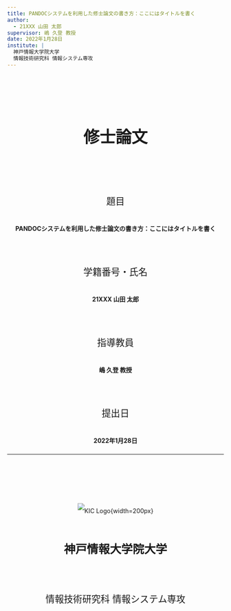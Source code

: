 ```yaml
---
title: PANDOCシステムを利用した修士論文の書き方：ここにはタイトルを書く
author:
  - 21XXX 山田 太郎
supervisor: 嶋 久登 教授
date: 2022年1月28日
institute: |
  神戸情報大学院大学
  情報技術研究科 情報システム専攻
---
```


<div class="titlepage">

# 修士論文

## 題目
**PANDOCシステムを利用した修士論文の書き方：ここにはタイトルを書く**

## 学籍番号・氏名
**21XXX 山田 太郎**

## 指導教員
**嶋 久登 教授**

## 提出日
**2022年1月28日**

---

<div class="university-info">

![KIC Logo](https://www.kic.ac.jp/wp-content/themes/kic/images/logo.png){width=200px}

# 神戸情報大学院大学

## 情報技術研究科 情報システム専攻

</div>

</div>

<style>
.titlepage {
    text-align: center;
    page-break-after: always;
    margin-top: 3cm;
    line-height: 2.5;
}

.titlepage h1 {
    font-size: 28pt;
    font-weight: bold;
    margin-bottom: 2cm;
}

.titlepage h2 {
    font-size: 16pt;
    font-weight: normal;
    margin-bottom: 0.5cm;
    margin-top: 1.5cm;
}

.titlepage h3 {
    font-size: 18pt;
    font-weight: bold;
    margin-bottom: 1cm;
    text-decoration: underline;
}

.university-info {
    margin-top: 3cm;
}

.university-info h1 {
    font-size: 20pt;
    font-weight: bold;
    margin-top: 1cm;
    margin-bottom: 0.5cm;
}

.university-info h2 {
    font-size: 16pt;
    font-weight: normal;
    margin-bottom: 0;
}
</style>